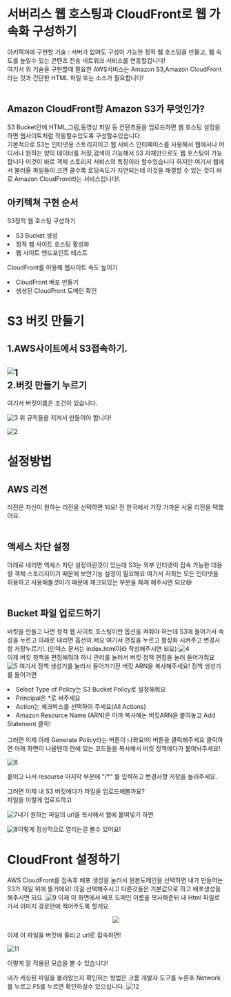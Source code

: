 서버리스 웹 호스팅과 CloudFront로 웹 가속화 구성하기
=====
아키텍쳐에 구현할 기술 : 서버가 없어도 구성이 가능한 정적 웹 호스팅을 만들고, 웹 속도를 높일수 있는 콘텐츠 전송 네트워크 서비스를 연동할겁니다!<br>
여기서 위 기술을 구현할때 필요한 AWS서비스는 Amazon S3,Amazon CloudFront라는 것과 간단한 HTML 파일 또는 소스가 필요합니다!<br><br>

Amazon CloudFront랑 Amazon S3가 무엇인가?<br>
----------
S3 Bucket안에 HTML,그림,동영상 파일 등 컨텐츠들을 업로드하면 웹 호스팅 설정을 하면 웹사이트처럼 작동할수있도록 구성할수있습니다.<br>
기본적으로 S3는 인터넷용 스토리지이고 웹 서비스 인터페이스를 사용해서 웹에서나 어디서나 원하는 양의 데이터를 저장,검색이 가능해서 S3 자체만으로도 웹 호스팅이 가능합니다 이것이 바로 객체 스토리지 서비스의 특징이라 할수있습니다 하지만 여기서 웹에서 불러올 파일들이 크면 클수록 로딩속도가 지연되는데 이것을 해결할 수 있는 것이 바로 Amazon CloudFront라는 서비스입니다!.
<br>

아키텍쳐 구현 순서
----
S3정적 웹 호스팅 구성하기<br>
<li>S3 Bucket 생성
<li>정적 웹 사이트 호스팅 활성화
<li>웹 사이트 엔드포인트 테스트

CloudFront를 이용해 웹사이트 속도 높이기<br>
<li>CloudFront 배포 만들기
<li>생성된 CloudFront 도메인 확인

<br>
  
S3 버킷 만들기
====
  
1.AWS사이트에서 S3접속하기.
----
  
![1](https://user-images.githubusercontent.com/81404026/136945870-0bd9455a-a6f4-49d0-96c5-cdea60ef046b.png)
<br>
2.버킷 만들기 누르기
----
  
여기서 버킷이름은 조건이 있습니다.
  
![3](https://user-images.githubusercontent.com/81404026/136945875-c13ae8f0-ba98-4ea5-8baa-48d7330f5267.png)
위 규칙들을 지켜서 만들어야 합니다!
  
![2](https://user-images.githubusercontent.com/81404026/136945873-9a2232f8-da1c-4fa5-9bcb-d6f40cfbd15f.png)

설정방법
====
  
AWS 리전
----
  
리전은 자신이 원하는 리전을 선택하면 되요! 전 한국에서 가장 가까운 서울 리전을 택했어요.
<br><br>

액세스 차단 설정
----
  
아래로 내리면 액세스 차단 설정이란것이 있는데 S3는 외부 인터넷이 접속 가능한 대용량 객체 스토리지이기 때문에 보안기능 설정이 필요해요 여기서 저희는 모든 인터넷을 허용하고 사용해볼것이기 때문에 체크되있는 부분을 해제 해주시면 되요😄
<br><br>

Bucket 파일 업로드하기
----
버킷을 만들고 나면 정적 웹 사이트 호스팅이란 옵션을 켜줘야 하는데 S3에 들어가서 속성을 누르고 아래로 내리면 옵션이 떠요 여기서 편집을 누르고 활성화 시켜주고 변경사항 저장누르기!.
(인덱스 문서는 index.html이라 작성해주시면 되요)
![4](https://user-images.githubusercontent.com/81404026/136945877-f0061cf1-7bb7-4230-a7f5-345611617e3b.png)
<br>
이제 버킷 정책을 편집해줘야 하니 관리를 눌러서 버킷 정책 편집을 눌러 들어가줘요
![5](https://user-images.githubusercontent.com/81404026/136945878-b1268fa0-7cc3-4510-9c17-74290ae55cee.png)
여기서 정책 생성기를 눌러서 들어가기전 버킷 ARN을 복사해주세요! 정책 생성기를 들어가면 <br>

<li>Select Type of Policy는 S3 Bucket Policy로 설정해줘요
<li>Principal은 *로 써주세요
<li>Action는 체크박스를 선택하여 주세요(All Actions)
<li>Amazon Resource Name (ARN)은 아까 복사해논 버킷ARN을 붙여놓고 Add Statement 클릭!
<br>
<br> 
그러면 이제 아래 Generate Policy라는 버튼이 나와요!이 버튼을 클릭해주세요
클릭하면 아래 화면이 나올텐데 안에 있는 코드들을 복사해서 버킷 정책에다가 붙여놔주세요!

![6](https://user-images.githubusercontent.com/81404026/136945879-da85d350-1258-4a37-ad6a-f5e9384ce9ae.png)

붙이고 나서 resourse 마지막 부분에 "/*" 를 입력하고 변경사항 저장을 눌러주세요.

그러면 이제 내 S3 버킷에다가 파일을 업로드해볼까요?<br>
파일을 이렇게 업로드하고

![7](https://user-images.githubusercontent.com/81404026/136945880-e5cfef02-f30d-43b9-95c0-0c896d299ca1.png)내가 원하는 파일의 url을 복사해서 웹에 붙여넣기 하면

![8](https://user-images.githubusercontent.com/81404026/136945881-3b3e7ee0-6fcd-4338-8d2d-811b6add4fb9.png)이렇게 정상적으로 열리는걸 볼수 있어요!

CloudFront 설정하기
====
AWS CloudFront를 접속후 배포 생성을 눌러서 원본도메인을 선택하면 내가 만들어논 S3가 제일 위에 뜰거에요! 이걸 선택해주시고 다른것들은 기본값으로 하고 배포생성을 해주시면 되요.
![9](https://user-images.githubusercontent.com/81404026/136945883-e650e21e-7837-4244-bf24-98d9acb7782a.png)
이제 이 화면에서 배포 도메인 이름을 복사해준뒤 내 Html 파일로 가서 이미지 경로란에 적어주도록 할게요
  
  
<div align="center">
  <img src="https://user-images.githubusercontent.com/81404026/136945885-165ba377-8aa1-42d4-9cf8-65abd71fbbec.png" />
</div>
 
  
  <br>
이제 이 파일을 버킷에 올리고 url로 접속하면!
 
![11](https://user-images.githubusercontent.com/81404026/136945887-18fb7c56-7321-4157-8be0-29ae9d1b8b4f.png)
 
 이렇게 잘 적용된 모습을 볼 수 있습니다!
<br>

내가 캐싱된 파일을 불러왔는지 확인하는 방법은 크롬 개발자 도구를 누른후 Network를 누르고 F5를 누르면 확인하실수 있으십니다.
![12](https://user-images.githubusercontent.com/81404026/136945892-a9cc79d5-bb7f-483d-ae8c-cfe6aa399b14.png)

